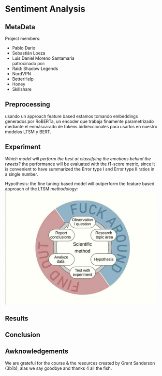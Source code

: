 # Sentiment Analysis
## MetaData
Project members:
- Pablo Dario
- Sebastián Loeza
- Luis Daniel Moreno Santamaría <br>
patrocinado por:
- Raid: Shadow Legends
- NordVPN
- BetterHelp
- Honey
- Skillshare

## Preprocessing
usando un approach feature based estamos tomando embeddings generados por RoBERTa, un encoder que trabaja finamente parametrizado mediante el enmáscarado de tokens bidireccionales para usarlos en nuestro modelos LTSM y BERT.

## Experiment
*Which model will perform the best at classifying the emotions behind the tweets?*
the performance will be evaluated with the f1-score metric, since it is convenient to have summarized the Error type I and Error type II ratios in a single number.

Hypothesis: the fine tuning-based model will outperform the feature based approach of the LTSM
*methodology:*
![zientifik mewtod :3](data/fuckAround_findOut.png)


## Results




## Conclusion


## Awknowledgements

We are grateful for the course & the resources created by Grant Sanderson (3b1b), alas we say goodbye and thanks 4 all the fish.